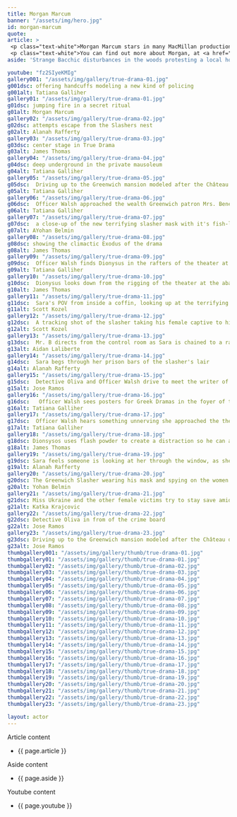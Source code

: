 ```yaml
---
title: Morgan Marcum
banner: "/assets/img/hero.jpg"
id: morgan-marcum
quote: 
article: >
 <p class="text-white">Morgan Marcum stars in many MacMillan productions including the chorus leader in the Bacchae and the Trojan priestess Cassandra in Agamemnon.  Morgan explains, “MacMillan Films has staged many Greek plays and it’s great to see them putting all that wisdom into a film for the general audience. Actors know that Greek drama is where it’s at – now everyone can experience the magic. I love playing a Bacchae. I am a Bacchae in real life, so I love to give myself entirely to music, dance and art.”</p>
 <p class="text-white">You can find out more about Morgan, at <a href="https://www.boundlessfusion.com/" target="_blank" class="underline mail-link">www.boundlessfusion.com </a> via e-mail <a href="mailto:ladyme.bee@gmail.com" target="_blank" class="underline mail-link">ladyme.bee@gmail.com</a></p>
aside: 'Strange Bacchic disturbances in the woods protesting a local horror movie prompt a police investigation. A shadowy figure emerges.  Calling himself the God of Drama, he believes that he can achieve the seemingly impossible goal of returning drama to its original purpose – of preparing citizens for leadership in democracy. As the horror movie spirals out of control, and the Bacchae are consumed in violence - can officer Ailish Walsh discern the truth before a gruesome Greek drama unfolds? <br><br> Director James Thomas creates a Greek tragedy for our time. A horror story that looks at the original role of drama – as the companion invention of democracy – to shed light on how modern media is still working in our lives, in hidden ways, to rip us apart. True Drama is an alarm – a rare moment of clarity – a terrifying jolt - and an invitation to enjoy the true transcendental power of drama to help us envision a better Democracy. '

youtube: "fz2SIyeKMIg"
gallery001: "/assets/img/gallery/true-drama-01.jpg"
g001dsc: offering handcuffs modeling a new kind of policing
g001alt: Tatiana Galliher 
gallery01: "/assets/img/gallery/true-drama-01.jpg"
g01dsc: jumping fire in a secret ritual  
g01alt: Morgan Marcum  
gallery02: "/assets/img/gallery/true-drama-02.jpg"
g02dsc: attempts escape from the Slashers nest
g02alt: Alanah Rafferty 
gallery03: "/assets/img/gallery/true-drama-03.jpg"
g03dsc: center stage in True Drama 
g03alt: James Thomas
gallery04: "/assets/img/gallery/true-drama-04.jpg"
g04dsc: deep underground in the private mausoleum
g04alt: Tatiana Galliher  
gallery05: "/assets/img/gallery/true-drama-05.jpg"
g05dsc:  Driving up to the Greenwich mansion modeled after the Château de Malmaison in French 
g05alt: Tatiana Galliher  
gallery06: "/assets/img/gallery/true-drama-06.jpg"
g06dsc:  Officer Walsh approached the wealth Greenwich patron Mrs. Benedict
g06alt: Tatiana Galliher  
gallery07: "/assets/img/gallery/true-drama-07.jpg"
g07dsc:  a close-up of the new terrifying slasher mask with it's fish-like gaping mouth
g07alt: AYohan Belmin
gallery08: "/assets/img/gallery/true-drama-08.jpg"
g08dsc: showing the climactic Exodus of the drama  
g08alt: James Thomas
gallery09: "/assets/img/gallery/true-drama-09.jpg"
g09dsc:  Officer Walsh finds Dionysus in the rafters of the theater at the abandoned sanitarium  
g09alt: Tatiana Galliher  
gallery10: "/assets/img/gallery/true-drama-10.jpg"
g10dsc:  Dionysus looks down from the rigging of the theater at the abandoned sanitarium  
g10alt: James Thomas
gallery11: "/assets/img/gallery/true-drama-11.jpg"
g11dsc:  Sara's POV from inside a coffin, looking up at the terrifying masked slasher 
g11alt: Scott Kozel 
gallery12: "/assets/img/gallery/true-drama-12.jpg"
g12dsc:  A tracking shot of the slasher taking his female captive to his underground lair 
g12alt: Scott Kozel 
gallery13: "/assets/img/gallery/true-drama-13.jpg"
g13dsc:  Mr. B directs from the control room as Sara is chained to a rack before being tortured 
g13alt: Aidan Laliberte  
gallery14: "/assets/img/gallery/true-drama-14.jpg"
g14dsc:  Sara begs through her prison bars of the slasher's lair
g14alt: Alanah Rafferty
gallery15: "/assets/img/gallery/true-drama-15.jpg"
g15dsc:  Detective Oliva and Officer Walsh drive to meet the writer of the slasher script 
g15alt: Jose Ramos
gallery16: "/assets/img/gallery/true-drama-16.jpg"
g16dsc:   Officer Walsh sees posters for Greek Dramas in the foyer of the theater at the abandoned sanitarium 
g16alt: Tatiana Galliher 
gallery17: "/assets/img/gallery/true-drama-17.jpg"
g17dsc:  Officer Walsh hears something unnerving she approached the theater stage 
g17alt: Tatiana Galliher  
gallery18: "/assets/img/gallery/true-drama-18.jpg"
g18dsc: Dionsysos uses flash powder to create a distraction so he can avoid being tased by police
g18alt: James Thomas
gallery19: "/assets/img/gallery/true-drama-19.jpg"
g19dsc: Sara feels someone is looking at her through the window, as she showers in the Slasher's house
g19alt: Alanah Rafferty
gallery20: "/assets/img/gallery/true-drama-20.jpg"
g20dsc: The Greenwich Slasher wearing his mask and spying on the women in the shower
g20alt: Yohan Belmin
gallery21: "/assets/img/gallery/true-drama-21.jpg"
g21dsc: Miss Ukraine and the other female victims try to stay save amid the chaos on set
g21alt: Katka Krajcovic 
gallery22: "/assets/img/gallery/true-drama-22.jpg"
g22dsc: Detective Oliva in from of the crime board
g22alt: Jose Ramos
gallery23: "/assets/img/gallery/true-drama-23.jpg"
g23dsc: Driving up to the Greenwich mansion modeled after the Château de Malmaison in French
g23alt: Jose Ramos
thumbgallery001: "/assets/img/gallery/thumb/true-drama-01.jpg"
thumbgallery01: "/assets/img/gallery/thumb/true-drama-01.jpg"
thumbgallery02: "/assets/img/gallery/thumb/true-drama-02.jpg"
thumbgallery03: "/assets/img/gallery/thumb/true-drama-03.jpg"
thumbgallery04: "/assets/img/gallery/thumb/true-drama-04.jpg"
thumbgallery05: "/assets/img/gallery/thumb/true-drama-05.jpg"
thumbgallery06: "/assets/img/gallery/thumb/true-drama-06.jpg"
thumbgallery07: "/assets/img/gallery/thumb/true-drama-07.jpg"
thumbgallery08: "/assets/img/gallery/thumb/true-drama-08.jpg"
thumbgallery09: "/assets/img/gallery/thumb/true-drama-09.jpg"
thumbgallery10: "/assets/img/gallery/thumb/true-drama-10.jpg"
thumbgallery11: "/assets/img/gallery/thumb/true-drama-11.jpg"
thumbgallery12: "/assets/img/gallery/thumb/true-drama-12.jpg"
thumbgallery13: "/assets/img/gallery/thumb/true-drama-13.jpg"
thumbgallery14: "/assets/img/gallery/thumb/true-drama-14.jpg"
thumbgallery15: "/assets/img/gallery/thumb/true-drama-15.jpg"
thumbgallery16: "/assets/img/gallery/thumb/true-drama-16.jpg"
thumbgallery17: "/assets/img/gallery/thumb/true-drama-17.jpg"
thumbgallery18: "/assets/img/gallery/thumb/true-drama-18.jpg"
thumbgallery19: "/assets/img/gallery/thumb/true-drama-19.jpg"
thumbgallery20: "/assets/img/gallery/thumb/true-drama-20.jpg"
thumbgallery21: "/assets/img/gallery/thumb/true-drama-21.jpg"
thumbgallery22: "/assets/img/gallery/thumb/true-drama-22.jpg"
thumbgallery23: "/assets/img/gallery/thumb/true-drama-23.jpg"

layout: actor
---
```


Article content
* {{ page.article }}

Aside content
* {{ page.aside }}

Youtube content
* {{ page.youtube }}

